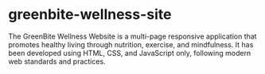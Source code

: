 # greenbite-wellness-site
The GreenBite Wellness Website is a multi-page responsive application that promotes healthy living through nutrition, exercise, and mindfulness. It has been developed using HTML, CSS, and JavaScript only, following modern web standards and practices.
